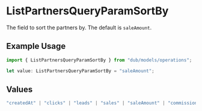 # ListPartnersQueryParamSortBy

The field to sort the partners by. The default is `saleAmount`.

## Example Usage

```typescript
import { ListPartnersQueryParamSortBy } from "dub/models/operations";

let value: ListPartnersQueryParamSortBy = "saleAmount";
```

## Values

```typescript
"createdAt" | "clicks" | "leads" | "sales" | "saleAmount" | "commissions" | "netRevenue"
```